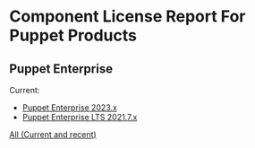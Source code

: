 # Component License Report For Puppet Products

## Puppet Enterprise

Current:
  - [Puppet Enterprise 2023.x](puppet-enterprise/component-licenses-pe-2023-0.md)
  - [Puppet Enterprise LTS 2021.7.x](puppet-enterprise/component-licenses-pe-2021-7.md)

[All (Current and recent)](puppet-enterprise)
